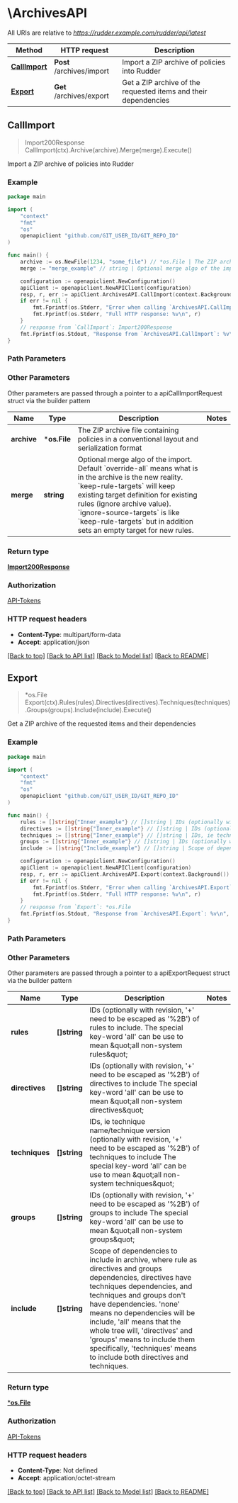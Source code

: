 # \ArchivesAPI

All URIs are relative to *https://rudder.example.com/rudder/api/latest*

Method | HTTP request | Description
------------- | ------------- | -------------
[**CallImport**](ArchivesAPI.md#CallImport) | **Post** /archives/import | Import a ZIP archive of policies into Rudder
[**Export**](ArchivesAPI.md#Export) | **Get** /archives/export | Get a ZIP archive of the requested items and their dependencies



## CallImport

> Import200Response CallImport(ctx).Archive(archive).Merge(merge).Execute()

Import a ZIP archive of policies into Rudder



### Example

```go
package main

import (
	"context"
	"fmt"
	"os"
	openapiclient "github.com/GIT_USER_ID/GIT_REPO_ID"
)

func main() {
	archive := os.NewFile(1234, "some_file") // *os.File | The ZIP archive file containing policies in a conventional layout and serialization format (optional)
	merge := "merge_example" // string | Optional merge algo of the import. Default `override-all` means what is in the archive is the new reality.  `keep-rule-targets` will keep existing target definition for existing rules (ignore archive value). `ignore-source-targets` is like `keep-rule-targets` but in addition sets an empty target for new rules. (optional)

	configuration := openapiclient.NewConfiguration()
	apiClient := openapiclient.NewAPIClient(configuration)
	resp, r, err := apiClient.ArchivesAPI.CallImport(context.Background()).Archive(archive).Merge(merge).Execute()
	if err != nil {
		fmt.Fprintf(os.Stderr, "Error when calling `ArchivesAPI.CallImport``: %v\n", err)
		fmt.Fprintf(os.Stderr, "Full HTTP response: %v\n", r)
	}
	// response from `CallImport`: Import200Response
	fmt.Fprintf(os.Stdout, "Response from `ArchivesAPI.CallImport`: %v\n", resp)
}
```

### Path Parameters



### Other Parameters

Other parameters are passed through a pointer to a apiCallImportRequest struct via the builder pattern


Name | Type | Description  | Notes
------------- | ------------- | ------------- | -------------
 **archive** | ***os.File** | The ZIP archive file containing policies in a conventional layout and serialization format | 
 **merge** | **string** | Optional merge algo of the import. Default &#x60;override-all&#x60; means what is in the archive is the new reality.  &#x60;keep-rule-targets&#x60; will keep existing target definition for existing rules (ignore archive value). &#x60;ignore-source-targets&#x60; is like &#x60;keep-rule-targets&#x60; but in addition sets an empty target for new rules. | 

### Return type

[**Import200Response**](Import200Response.md)

### Authorization

[API-Tokens](../README.md#API-Tokens)

### HTTP request headers

- **Content-Type**: multipart/form-data
- **Accept**: application/json

[[Back to top]](#) [[Back to API list]](../README.md#documentation-for-api-endpoints)
[[Back to Model list]](../README.md#documentation-for-models)
[[Back to README]](../README.md)


## Export

> *os.File Export(ctx).Rules(rules).Directives(directives).Techniques(techniques).Groups(groups).Include(include).Execute()

Get a ZIP archive of the requested items and their dependencies



### Example

```go
package main

import (
	"context"
	"fmt"
	"os"
	openapiclient "github.com/GIT_USER_ID/GIT_REPO_ID"
)

func main() {
	rules := []string{"Inner_example"} // []string | IDs (optionally with revision, '+' need to be escaped as '%2B') of rules to include.  The special key-word 'all' can be use to mean \"all non-system rules\" (optional)
	directives := []string{"Inner_example"} // []string | IDs (optionally with revision, '+' need to be escaped as '%2B') of directives to include The special key-word 'all' can be use to mean \"all non-system directives\" (optional)
	techniques := []string{"Inner_example"} // []string | IDs, ie technique name/technique version (optionally with revision, '+' need to be escaped as '%2B') of techniques to include The special key-word 'all' can be use to mean \"all non-system techniques\" (optional)
	groups := []string{"Inner_example"} // []string | IDs (optionally with revision, '+' need to be escaped as '%2B') of groups to include The special key-word 'all' can be use to mean \"all non-system groups\" (optional)
	include := []string{"Include_example"} // []string | Scope of dependencies to include in archive, where rule as directives and groups dependencies, directives have techniques dependencies, and techniques and groups don't have dependencies. 'none' means no dependencies will be include, 'all' means that the whole tree will,  'directives' and 'groups' means to include them specifically, 'techniques' means to include both directives and techniques. (optional)

	configuration := openapiclient.NewConfiguration()
	apiClient := openapiclient.NewAPIClient(configuration)
	resp, r, err := apiClient.ArchivesAPI.Export(context.Background()).Rules(rules).Directives(directives).Techniques(techniques).Groups(groups).Include(include).Execute()
	if err != nil {
		fmt.Fprintf(os.Stderr, "Error when calling `ArchivesAPI.Export``: %v\n", err)
		fmt.Fprintf(os.Stderr, "Full HTTP response: %v\n", r)
	}
	// response from `Export`: *os.File
	fmt.Fprintf(os.Stdout, "Response from `ArchivesAPI.Export`: %v\n", resp)
}
```

### Path Parameters



### Other Parameters

Other parameters are passed through a pointer to a apiExportRequest struct via the builder pattern


Name | Type | Description  | Notes
------------- | ------------- | ------------- | -------------
 **rules** | **[]string** | IDs (optionally with revision, &#39;+&#39; need to be escaped as &#39;%2B&#39;) of rules to include.  The special key-word &#39;all&#39; can be use to mean \&quot;all non-system rules\&quot; | 
 **directives** | **[]string** | IDs (optionally with revision, &#39;+&#39; need to be escaped as &#39;%2B&#39;) of directives to include The special key-word &#39;all&#39; can be use to mean \&quot;all non-system directives\&quot; | 
 **techniques** | **[]string** | IDs, ie technique name/technique version (optionally with revision, &#39;+&#39; need to be escaped as &#39;%2B&#39;) of techniques to include The special key-word &#39;all&#39; can be use to mean \&quot;all non-system techniques\&quot; | 
 **groups** | **[]string** | IDs (optionally with revision, &#39;+&#39; need to be escaped as &#39;%2B&#39;) of groups to include The special key-word &#39;all&#39; can be use to mean \&quot;all non-system groups\&quot; | 
 **include** | **[]string** | Scope of dependencies to include in archive, where rule as directives and groups dependencies, directives have techniques dependencies, and techniques and groups don&#39;t have dependencies. &#39;none&#39; means no dependencies will be include, &#39;all&#39; means that the whole tree will,  &#39;directives&#39; and &#39;groups&#39; means to include them specifically, &#39;techniques&#39; means to include both directives and techniques. | 

### Return type

[***os.File**](*os.File.md)

### Authorization

[API-Tokens](../README.md#API-Tokens)

### HTTP request headers

- **Content-Type**: Not defined
- **Accept**: application/octet-stream

[[Back to top]](#) [[Back to API list]](../README.md#documentation-for-api-endpoints)
[[Back to Model list]](../README.md#documentation-for-models)
[[Back to README]](../README.md)

